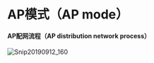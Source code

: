 

# AP模式（AP mode）



#### AP配网流程（AP distribution network process）

![Snip20190912_160](/localmd/assets/Snip20190912_160.png)

